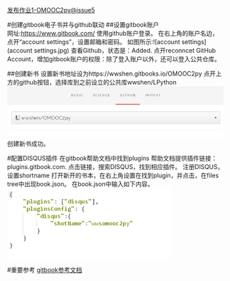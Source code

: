 [发布作业1-OMOOC2py@issue5](https://github.com/OpenMindClub/OMOOC2py/issues/5)

#创建gitbook电子书并与github联动
##设置gitbook账户    
    网址:https://www.gitbook.com/
    使用github账户登录。
    在右上角的账户名边，点开“account settings”，设置邮箱和密码。
    如图所示:![account settings](account settings.jpg)
    查看Github，状态是：Added. 
    点开reconncet GitHub Account，增加gitbook账户的权限：除了登入账户以外，还可以登入公共仓库。

##创建新书
    设置新书地址设为https://wwshen.gitbooks.io/OMOOC2py
    点开上方的github按钮，选择库到之前设立的公共库wwshen/LPython
    ![github press](github.jpg)
    创建新书成功。



#配置DISQUS插件
    在gitbook帮助文档中找到plugins
    帮助文档提供插件链接：plugins.gitbook.com.
    点击链接，搜索DISQUS，找到相应插件。
    注册DISQUS，设置shortname
    打开新开的书本，在右上角设置在找到plugin，并点击，在files tree中出现book.json。
    在book.json中输入如下内容。
    ![discus插件](discus插件.jpg)

#重要参考
[gitbook参考文档](https://help.gitbook.com/)